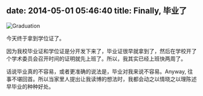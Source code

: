 date: 2014-05-01 05:46:40
title: Finally,  毕业了
---


![Graduation](http://carlog.qiniudn.com/ms_degree_certificate.jpg)

今天终于拿到学位证了。

因为我校毕业证和学位证是分开发下来了，毕业证很早就拿到了，然后在学校开了个学术委员会召开时间的证明就先上班了。所以，我其实已经上班快两周了。

话说毕业真的不容易，或者更准确的说法是，毕业对我来说不容易。Anyway, 往事不堪回首。所以当家里人提出让我读博的想法时，我都会动之以情晓之以理陈述早毕业的种种好处。